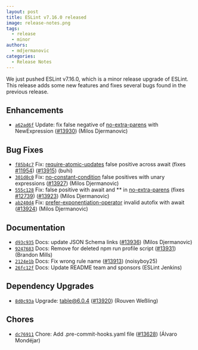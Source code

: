 ```yaml
---
layout: post
title: ESLint v7.16.0 released
image: release-notes.png
tags:
  - release
  - minor
authors:
  - mdjermanovic
categories:
  - Release Notes
---
```


We just pushed ESLint v7.16.0, which is a minor release upgrade of ESLint. This release adds some new features and fixes several bugs found in the previous release.










## Enhancements


* [`a62ad6f`](https://github.com/eslint/eslint/commit/a62ad6f03151358b93b5fede022a30d67310705c) Update: fix false negative of [no-extra-parens](/docs/rules/no-extra-parens) with NewExpression ([#13930](https://github.com/eslint/eslint/issues/13930)) (Milos Djermanovic)




## Bug Fixes


* [`f85b4c7`](https://github.com/eslint/eslint/commit/f85b4c72668c95c79fdb342b74dbd53d21baa93f) Fix: [require-atomic-updates](/docs/rules/require-atomic-updates) false positive across await (fixes [#11954](https://github.com/eslint/eslint/issues/11954)) ([#13915](https://github.com/eslint/eslint/issues/13915)) (buhi)
* [`301d0c0`](https://github.com/eslint/eslint/commit/301d0c05229dbd6cfb1045d716524e8ec46fa2c1) Fix: [no-constant-condition](/docs/rules/no-constant-condition) false positives with unary expressions ([#13927](https://github.com/eslint/eslint/issues/13927)) (Milos Djermanovic)
* [`555c128`](https://github.com/eslint/eslint/commit/555c128b49ae6d9c100a9f8429416417edb40d13) Fix: false positive with await and ** in [no-extra-parens](/docs/rules/no-extra-parens) (fixes [#12739](https://github.com/eslint/eslint/issues/12739)) ([#13923](https://github.com/eslint/eslint/issues/13923)) (Milos Djermanovic)
* [`ab240d4`](https://github.com/eslint/eslint/commit/ab240d49833b4e6e594667c1abe5b0caa8a9cf70) Fix: [prefer-exponentiation-operator](/docs/rules/prefer-exponentiation-operator) invalid autofix with await ([#13924](https://github.com/eslint/eslint/issues/13924)) (Milos Djermanovic)




## Documentation


* [`d93c935`](https://github.com/eslint/eslint/commit/d93c9350361d2aa1a1976c553e47ab399e51e8c9) Docs: update JSON Schema links ([#13936](https://github.com/eslint/eslint/issues/13936)) (Milos Djermanovic)
* [`9247683`](https://github.com/eslint/eslint/commit/924768377a4935a95a6ff3866f9545a5a6178b53) Docs: Remove for deleted npm run profile script ([#13931](https://github.com/eslint/eslint/issues/13931)) (Brandon Mills)
* [`2124e1b`](https://github.com/eslint/eslint/commit/2124e1b5dad30a905dc26bde9da472bf622d3f50) Docs: Fix wrong rule name ([#13913](https://github.com/eslint/eslint/issues/13913)) (noisyboy25)
* [`26fc12f`](https://github.com/eslint/eslint/commit/26fc12f88109af9d4081bf0e16364c411bce3009) Docs: Update README team and sponsors (ESLint Jenkins)




## Dependency Upgrades


* [`8d0c93a`](https://github.com/eslint/eslint/commit/8d0c93a7ef9449c7b7d082bbb4b7d8465b0d6bac) Upgrade: table@6.0.4 ([#13920](https://github.com/eslint/eslint/issues/13920)) (Rouven Weßling)






## Chores


* [`dc76911`](https://github.com/eslint/eslint/commit/dc7691103554a99bdb2142561cb507f50f547e3b) Chore: Add .pre-commit-hooks.yaml file ([#13628](https://github.com/eslint/eslint/issues/13628)) (Álvaro Mondéjar)


